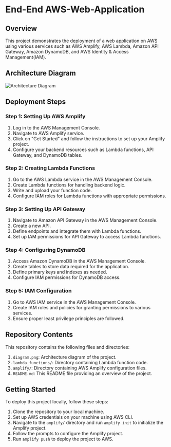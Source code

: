 
# End-End AWS-Web-Application

## Overview

This project demonstrates the deployment of a web application on AWS using various services such as AWS Amplify, AWS Lambda, Amazon API Gateway, Amazon DynamoDB, and AWS Identity & Access Management(IAM).

## Architecture Diagram

![Architecture Diagram](link-to-your-diagram.png)

## Deployment Steps

### Step 1: Setting Up AWS Amplify

1. Log in to the AWS Management Console.
2. Navigate to AWS Amplify service.
3. Click on "Get Started" and follow the instructions to set up your Amplify project.
4. Configure your backend resources such as Lambda functions, API Gateway, and DynamoDB tables.

### Step 2: Creating Lambda Functions

1. Go to the AWS Lambda service in the AWS Management Console.
2. Create Lambda functions for handling backend logic.
3. Write and upload your function code.
4. Configure IAM roles for Lambda functions with appropriate permissions.

### Step 3: Setting Up API Gateway

1. Navigate to Amazon API Gateway in the AWS Management Console.
2. Create a new API.
3. Define endpoints and integrate them with Lambda functions.
4. Set up IAM permissions for API Gateway to access Lambda functions.

### Step 4: Configuring DynamoDB

1. Access Amazon DynamoDB in the AWS Management Console.
2. Create tables to store data required for the application.
3. Define primary keys and indexes as needed.
4. Configure IAM permissions for DynamoDB access.

### Step 5: IAM Configuration

1. Go to AWS IAM service in the AWS Management Console.
2. Create IAM roles and policies for granting permissions to various services.
3. Ensure proper least privilege principles are followed.

## Repository Contents

This repository contains the following files and directories:

1. `diagram.png`: Architecture diagram of the project.
2. `lambda_functions/`: Directory containing Lambda function code.
3. `amplify/`: Directory containing AWS Amplify configuration files.
4. `README.md`: This README file providing an overview of the project.

## Getting Started

To deploy this project locally, follow these steps:

1. Clone the repository to your local machine.
2. Set up AWS credentials on your machine using AWS CLI.
3. Navigate to the `amplify/` directory and run `amplify init` to initialize the Amplify project.
4. Follow the prompts to configure the Amplify project.
5. Run `amplify push` to deploy the project to AWS.

